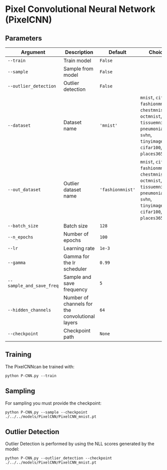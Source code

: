 # Pixel Convolutional Neural Network (PixelCNN)


## Parameters

| Argument                 | Description                             | Default         | Choices                                                                                  |
|--------------------------|-----------------------------------------|-----------------|------------------------------------------------------------------------------------------|
| `--train`                | Train model                             | `False`         |                                                                                          |
| `--sample`               | Sample from model                       | `False`         |                                                                                          |
| `--outlier_detection`    | Outlier detection                       | `False`         |                                                                                          |
| `--dataset`              | Dataset name                            | `'mnist'`       | `mnist`, `cifar10`, `fashionmnist`, `chestmnist`, `octmnist`, `tissuemnist`, `pneumoniamnist`, `svhn`, `tinyimagenet`, `cifar100`, `places365`, `dtd` |
| `--out_dataset`          | Outlier dataset name                    | `'fashionmnist'`| `mnist`, `cifar10`, `fashionmnist`, `chestmnist`, `octmnist`, `tissuemnist`, `pneumoniamnist`, `svhn`, `tinyimagenet`, `cifar100`, `places365`, `dtd` |
| `--batch_size`           | Batch size                              | `128`           |                                                                                          |
| `--n_epochs`             | Number of epochs                        | `100`           |                                                                                          |
| `--lr`                   | Learning rate                           | `1e-3`          |                                                                                          |
| `--gamma`                | Gamma for the lr scheduler              | `0.99`          |                                                                                          |
| `--sample_and_save_freq` | Sample and save frequency               | `5`             |                                                                                          |
| `--hidden_channels`      | Number of channels for the convolutional layers | `64`     |                                                                                          |
| `--checkpoint`           | Checkpoint path                         | `None`          |                                                                                          |


## Training

The PixelCNNcan be trained with:

    python P-CNN.py --train

## Sampling

For sampling you must provide the checkpoint:

    python P-CNN.py --sample --checkpoint ./../../models/PixelCNN/PixelCNN_mnist.pt

## Outlier Detection

Outlier Detection is performed by using the NLL scores generated by the model:

    python P-CNN.py --outlier_detection --checkpoint ./../../models/PixelCNN/PixelCNN_mnist.pt